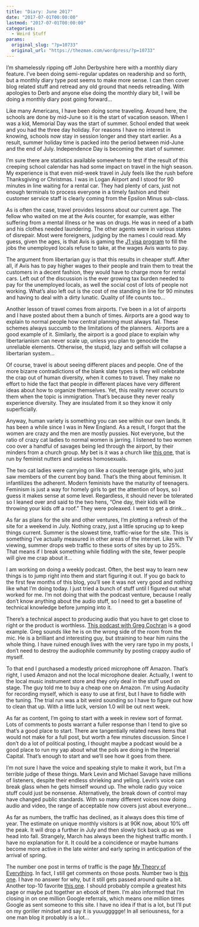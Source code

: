 ```yaml
---
title: "Diary: June 2017"
date: "2017-07-01T00:00:00"
lastmod: "2017-07-01T00:00:00"
categories:
  - Weird Stuff
params:
  original_slug: "?p=10733"
  original_url: "https://thezman.com/wordpress/?p=10733"
---
```


I’m shamelessly ripping off John Derbyshire here with a monthly diary
feature. I’ve been doing semi-regular updates on readership and so
forth, but a monthly diary type post seems to make more sense. I can
then cover blog related stuff and retread any old ground that needs
retreading. With apologies to Derb and anyone else doing the monthly
diary bit, I will be doing a monthly diary post going forward…

Like many Americans, I have been doing some traveling. Around here, the
schools are done by mid-June so it is the start of vacation season. When
I was a kid, Memorial Day was the start of summer. School ended that
week and you had the three day holiday. For reasons I have no interest
in knowing, schools now stay in session longer and they start earlier.
As a result, summer holiday time is packed into the period between
mid-June and the end of July. Independence Day is becoming the start of
summer.

I’m sure there are statistics available somewhere to test if the result
of this creeping school calendar has had some impact on travel in the
high season. My experience is that even mid-week travel in July feels
like the rush before Thanksgiving or Christmas. I was in Logan Airport
and I stood for 90 minutes in line waiting for a rental car. They had
plenty of cars, just not enough terminals to process everyone in a
timely fashion and their customer service staff is clearly coming from
the Epsilon Minus sub-class.

As is often the case, travel provides lessons about our current age. The
fellow who waited on me at the Avis counter, for example, was either
suffering from a mental illness or he was on drugs. He was in need of a
bath and his clothes needed laundering. The other agents were in various
states of disrepair. Most were foreigners, judging by the names I could
read. My guess, given the ages, is that Avis is gaming the [J1 visa
program](https://www.internationalstudent.com/immigration/j1-student-visa/)
to fill the jobs the unemployed locals refuse to take, at the wages Avis
wants to pay.

The argument from libertarian guy is that this results in cheaper stuff.
After all, if Avis has to pay higher wages to their people and train
them to treat the customers in a decent fashion, they would have to
charge more for rental cars. Left out of the discussion is the ever
growing tax burden needed to pay for the unemployed locals, as well the
social cost of lots of people not working. What’s also left out is the
cost of me standing in line for 90 minutes and having to deal with a
dirty lunatic. Quality of life counts too…

Another lesson of travel comes from airports. I’ve been in a lot of
airports and I have posted about them a bunch of times. Airports are a
good way to explain to normal people how central planning must always
fail. These schemes always succumb to the limitations of the planners.
 Airports are a good example of it. Similarly, the airport is a good
place to explain why libertarianism can never scale up, unless you plan
to genocide the unreliable elements. Otherwise, the stupid, lazy and
selfish will collapse a libertarian system…

Of course, travel is about seeing different places and people. One of
the more bizarre contradictions of the blank slate types is they will
celebrate the crap out of human diversity, when it comes to travel. They
make no effort to hide the fact that people in different places have
very different ideas about how to organize themselves. Yet, this reality
never occurs to them when the topic is immigration. That’s because they
never really experience diversity. They are insulated from it so they
know it only superficially.

Anyway, human variety is something you can see within our own lands. It
has been a while since I was in New England. As a result, I forgot that
the women are crazy and the men are mostly pussies. Not everyone, but
the ratio of crazy cat ladies to normal women is jarring. I listened to
two women coo over a handful of savages being led through the airport,
by their minders from a church group. My bet is it was a church like
<a href="http://firstchurchipswich.org/" rel="noopener"
target="_blank">this one</a>, that is run by feminist nutters and
useless homosexuals.

The two cat ladies were carrying on like a couple teenage girls, who
just saw members of the current boy band. That’s the thing about
feminism. It infantilizes the adherent. Modern feminists have the
maturity of teenagers. Feminism is just a way for homely girls to get
the attention of boys, so I guess it makes sense at some level.
Regardless, it should never be tolerated so I leaned over and said to
the two hens, “One day, their kids will be throwing your kids off a
roof.” They were poleaxed. I went to get a drink…

As far as plans for the site and other ventures, I’m plotting a refresh
of the site for a weekend in July. Nothing crazy, just a little sprucing
up to keep things current. Summer is the slowest time, traffic-wise for
the site. This is something I’ve actually measured in other areas of the
internet. Like with TV viewing, summer drops web traffic to these sorts
of sites by up to 25%. That means if I break something while fiddling
with the site, fewer people will give me crap about it…

I am working on doing a weekly podcast. Often, the best way to learn new
things is to jump right into them and start figuring it out. If you go
back to the first few months of this blog, you’ll see it was not very
good and nothing like what I’m doing today. I just tried a bunch of
stuff until I figured out what worked for me. I’m not doing that with
the podcast venture, because I really don’t know anything about the
audio stuff, so I need to get a baseline of technical knowledge before
jumping into it.

There’s a technical aspect to producing audio that you have to get close
to right or the product is worthless. [This podcast with Greg
Cochran](https://soundcloud.com/user-519115521) is a good example. Greg
sounds like he is on the wrong side of the room from the mic. He is a
brilliant and interesting guy, but straining to hear him ruins the whole
thing. I have ruined enough lives with the very rare typo in my posts, I
don’t need to destroy the audiophile community by posting crappy audio
of myself.

To that end I purchased a modestly priced microphone off Amazon. That’s
right, I used Amazon and not the local microphone dealer. Actually, I
went to the local music instrument store and they only deal in the stuff
used on stage. The guy told me to buy a cheap one on Amazon. I’m using
Audacity for recording myself, which is easy to use at first, but I have
to fiddle with the tuning. The trial run was a bit weird sounding so I
have to figure out how to clean that up. With a little luck, version 1.0
will be out next week.

As far as content, I’m going to start with a week in review sort of
format. Lots of comments to posts warrant a fuller response than I tend
to give so that’s a good place to start. There are tangentially related
news items that would not make for a full post, but worth a few minutes
discussion. Since I don’t do a lot of political posting, I thought maybe
a podcast would be a good place to run my yap about what the pols are
doing in the Imperial Capital. That’s enough to start and we’ll see how
it goes from there.

I’m not sure I have the voice and speaking style to make it work, but
I’m a terrible judge of these things. Mark Levin and Michael Savage have
millions of listeners, despite their endless shrieking and yelling.
Levin’s voice can break glass when he gets himself wound up. The whole
radio guy voice stuff could just be nonsense. Alternatively, the break
down of control may have changed public standards. With so many
different voices now doing audio and video, the range of acceptable now
covers just about everyone…

As far as numbers, the traffic has declined, as it always does this time
of year. The estimate on unique monthly visitors is at 90K now, about
10% off the peak. It will drop a further in July and then slowly tick
back up as we head into fall. Strangely, March has always been the
highest traffic month. I have no explanation for it. It could be a
coincidence or maybe humans become more active in the late winter and
early spring in anticipation of the arrival of spring.

The number one post in terms of traffic is the page
<a href="http://thezman.com/wordpress/?page_id=5980" rel="noopener"
target="_blank">My Theory of Everything</a>. In fact, I still get
comments on those posts. Number two is [this
one](http://thezman.com/wordpress/?p=7447). I have no answer for why,
but it still gets passed around quite a bit. Another top-10 favorite
[this one](http://thezman.com/wordpress/?p=8635). I should probably
compile a greatest hits page or maybe put together an ebook of them. I’m
also informed that I’m closing in on one million Google referrals, which
means one million times Google as sent someone to this site. I have no
idea if that is a lot, but I’ll put on my goriller mindset and say it is
yuuuggggge! In all seriousness, for a one man blog it probably is a lot…
